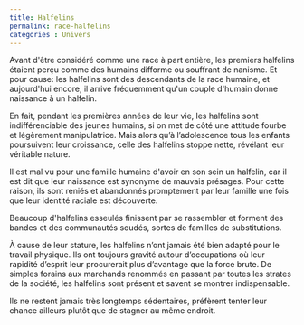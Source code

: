 ```yaml
---
title: Halfelins
permalink: race-halfelins
categories : Univers
---
```


Avant d'être considéré comme une race à part entière, les premiers halfelins étaient perçu comme des humains difforme ou souffrant de nanisme. Et pour cause: les halfelins sont des descendants de la race humaine, et aujourd'hui encore, il arrive fréquemment qu'un couple d'humain donne naissance à un halfelin.

En fait, pendant les premières années de leur vie, les halfelins sont indifférenciable des jeunes humains, si on met de côté une attitude fourbe et légèrement manipulatrice. Mais alors qu’à l’adolescence tous les enfants poursuivent leur croissance, celle des halfelins stoppe nette, révélant leur véritable nature.

Il est mal vu pour une famille humaine d'avoir en son sein un halfelin, car il est dit que leur naissance est synonyme de mauvais présages. Pour cette raison, ils sont reniés et abandonnés promptement par leur famille une fois que leur identité raciale est découverte.

Beaucoup d'halfelins esseulés finissent par se rassembler et forment des bandes et des communautés soudés, sortes de familles de substitutions.

À cause de leur stature, les halfelins n’ont jamais été bien adapté pour le travail physique. Ils ont toujours gravité autour d’occupations où leur rapidité d’esprit leur procurerait plus d’avantage que la force brute. De simples forains aux marchands renommés en passant par toutes les strates de la société, les halfelins sont présent et savent se montrer indispensable.

Ils ne restent jamais très longtemps sédentaires, préfèrent tenter leur chance ailleurs plutôt que de stagner au même endroit.
